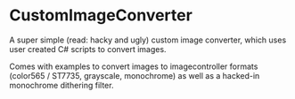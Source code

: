 # CustomImageConverter
A super simple (read: hacky and ugly) custom image converter, which uses user created C# scripts to convert images.

Comes with examples to convert images to imagecontroller formats (color565 / ST7735, grayscale, monochrome) as well as a hacked-in monochrome dithering filter.
